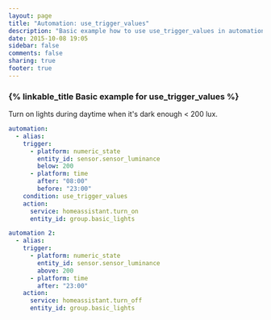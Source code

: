 ```yaml
---
layout: page
title: "Automation: use_trigger_values"
description: "Basic example how to use use_trigger_values in automation"
date: 2015-10-08 19:05
sidebar: false
comments: false
sharing: true
footer: true
---
```


### {% linkable_title Basic example for use_trigger_values %}

Turn on lights during daytime when it's dark enough < 200 lux.

```yaml
automation:
  - alias: 
    trigger:
      - platform: numeric_state
        entity_id: sensor.sensor_luminance
        below: 200
      - platform: time
        after: "08:00"
        before: "23:00"
    condition: use_trigger_values
    action:
      service: homeassistant.turn_on
      entity_id: group.basic_lights

automation 2:
  - alias: 
    trigger:
      - platform: numeric_state
        entity_id: sensor.sensor_luminance
        above: 200
      - platform: time
        after: "23:00"
    action:
      service: homeassistant.turn_off
      entity_id: group.basic_lights
```
